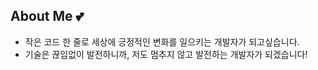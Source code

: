 ## About Me 💕
- 작은 코드 한 줄로 세상에 긍정적인 변화를 일으키는 개발자가 되고싶습니다.
- 기술은 끊임없이 발전하니까, 저도 멈추지 않고 발전하는 개발자가 되겠습니다!
